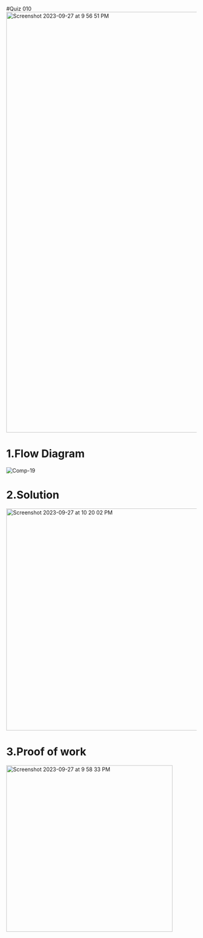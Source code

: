 #Quiz 010
<img width="1112" alt="Screenshot 2023-09-27 at 9 56 51 PM" src="https://github.com/K-Schriber/Unit-1-Comp-Sci/assets/142757998/02096b56-b8be-4b9f-b844-a049e18cba5a">



# 1.Flow Diagram

![Comp-19](https://github.com/K-Schriber/Unit-1-Comp-Sci/assets/142757998/086e63c8-9612-40ea-8a07-00b3e4d8c471)


# 2.Solution


<img width="587" alt="Screenshot 2023-09-27 at 10 20 02 PM" src="https://github.com/K-Schriber/Unit-1-Comp-Sci/assets/142757998/d4368679-65a9-41c6-b0be-2f12ade12f0b">


# 3.Proof of work
<img width="440" alt="Screenshot 2023-09-27 at 9 58 33 PM" src="https://github.com/K-Schriber/Unit-1-Comp-Sci/assets/142757998/b1ebe2cb-657f-4b5b-8bae-2a7c5bd02b13">



